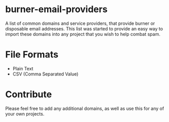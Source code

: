 # burner-email-providers
A list of common domains and service providers, that provide burner or disposable email addresses. This list was started to provide an easy way to import these domains into any project that you wish to help combat spam.

# File Formats
* Plain Text
* CSV (Comma Separated Value)

# Contribute
Please feel free to add any additional domains, as well as use this for any of your own projects.
